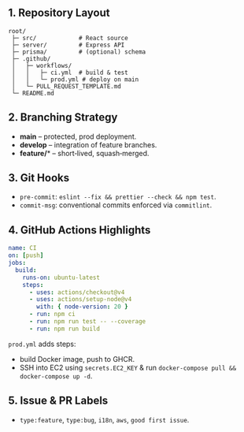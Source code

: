 ## 1. Repository Layout

```
root/
 ├─ src/            # React source
 ├─ server/         # Express API
 ├─ prisma/         # (optional) schema
 ├─ .github/
 │   ├─ workflows/
 │   │   ├─ ci.yml  # build & test
 │   │   └─ prod.yml # deploy on main
 │   └─ PULL_REQUEST_TEMPLATE.md
 └─ README.md
```

## 2. Branching Strategy

- **main** – protected, prod deployment.
- **develop** – integration of feature branches.
- **feature/**\* – short‑lived, squash‑merged.

## 3. Git Hooks

- `pre‑commit`: `eslint --fix && prettier --check && npm test`.
- `commit‑msg`: conventional commits enforced via `commitlint`.

## 4. GitHub Actions Highlights

```yaml
name: CI
on: [push]
jobs:
  build:
    runs-on: ubuntu-latest
    steps:
      - uses: actions/checkout@v4
      - uses: actions/setup-node@v4
        with: { node-version: 20 }
      - run: npm ci
      - run: npm run test -- --coverage
      - run: npm run build
```

`prod.yml` adds steps:

- build Docker image, push to GHCR.
- SSH into EC2 using `secrets.EC2_KEY` & run `docker-compose pull && docker-compose up -d`.

## 5. Issue & PR Labels

- `type:feature`, `type:bug`, `i18n`, `aws`, `good first issue`.

